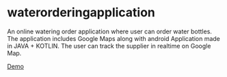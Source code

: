# waterorderingapplication
An online watering order application where user can order water bottles. The application includes Google Maps along with android Application made in JAVA + KOTLIN. The user can track the supplier in realtime on Google Map.


[Demo](https://www.youtube.com/watch?v=JGdfUU5RLO4&feature=youtu.be)
